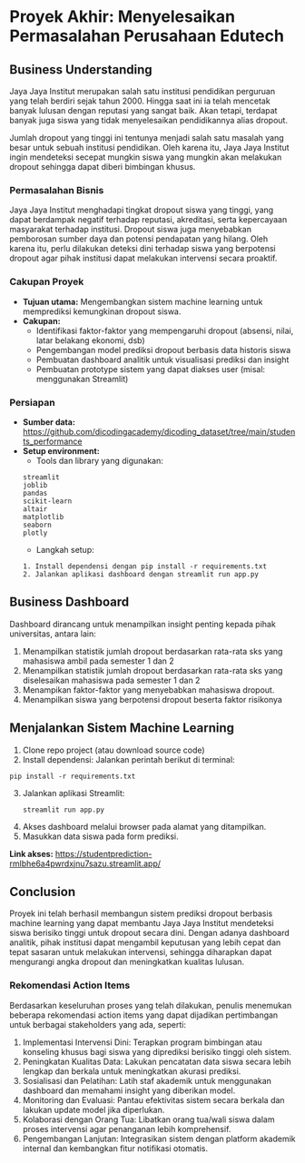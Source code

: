 # Proyek Akhir: Menyelesaikan Permasalahan Perusahaan Edutech

## Business Understanding
Jaya Jaya Institut merupakan salah satu institusi pendidikan perguruan yang telah berdiri sejak tahun 2000. Hingga saat ini ia telah mencetak banyak lulusan dengan reputasi yang sangat baik. Akan tetapi, terdapat banyak juga siswa yang tidak menyelesaikan pendidikannya alias dropout.

Jumlah dropout yang tinggi ini tentunya menjadi salah satu masalah yang besar untuk sebuah institusi pendidikan. Oleh karena itu, Jaya Jaya Institut ingin mendeteksi secepat mungkin siswa yang mungkin akan melakukan dropout sehingga dapat diberi bimbingan khusus.

### Permasalahan Bisnis
Jaya Jaya Institut menghadapi tingkat dropout siswa yang tinggi, yang dapat berdampak negatif terhadap reputasi, akreditasi, serta kepercayaan masyarakat terhadap institusi. Dropout siswa juga menyebabkan pemborosan sumber daya dan potensi pendapatan yang hilang. Oleh karena itu, perlu dilakukan deteksi dini terhadap siswa yang berpotensi dropout agar pihak institusi dapat melakukan intervensi secara proaktif.

### Cakupan Proyek
* **Tujuan utama:** Mengembangkan sistem machine learning untuk memprediksi kemungkinan dropout siswa.
* **Cakupan:**
  * Identifikasi faktor-faktor yang mempengaruhi dropout (absensi, nilai, latar belakang ekonomi, dsb)
  * Pengembangan model prediksi dropout berbasis data historis siswa
  * Pembuatan dashboard analitik untuk visualisasi prediksi dan insight
  * Pembuatan prototype sistem yang dapat diakses user (misal: menggunakan Streamlit)

### Persiapan
* **Sumber data:** https://github.com/dicodingacademy/dicoding_dataset/tree/main/students_performance 
* **Setup environment:**
  * Tools dan library yang digunakan:
  ```
  streamlit
  joblib
  pandas
  scikit-learn
  altair
  matplotlib
  seaborn
  plotly
  ```
  * Langkah setup:
  ```
  1. Install dependensi dengan pip install -r requirements.txt
  2. Jalankan aplikasi dashboard dengan streamlit run app.py
  ```

## Business Dashboard
Dashboard dirancang untuk menampilkan insight penting kepada pihak universitas, antara lain:
1. Menampilkan statistik jumlah dropout berdasarkan rata-rata sks yang mahasiswa ambil pada semester 1 dan 2
2. Menampilkan statistik jumlah dropout berdasarkan rata-rata sks yang diselesaikan mahasiswa pada semester 1 dan 2
3. Menampikan faktor-faktor yang menyebabkan mahasiswa dropout.
4. Menampilkan siswa yang berpotensi dropout beserta faktor risikonya


## Menjalankan Sistem Machine Learning
1. Clone repo project (atau download source code)
2. Install dependensi:
   Jalankan perintah berikut di terminal:
  ```
  pip install -r requirements.txt
  ```
3. Jalankan aplikasi Streamlit:
   ```
   streamlit run app.py
   ```
4. Akses dashboard melalui browser pada alamat yang ditampilkan.
5. Masukkan data siswa pada form prediksi.
   
**Link akses:** https://studentprediction-rmlbhe6a4pwrdxjnu7sazu.streamlit.app/

## Conclusion
Proyek ini telah berhasil membangun sistem prediksi dropout berbasis machine learning yang dapat membantu Jaya Jaya Institut mendeteksi siswa berisiko tinggi untuk dropout secara dini. Dengan adanya dashboard analitik, pihak institusi dapat mengambil keputusan yang lebih cepat dan tepat sasaran untuk melakukan intervensi, sehingga diharapkan dapat mengurangi angka dropout dan meningkatkan kualitas lulusan.

### Rekomendasi Action Items
Berdasarkan keseluruhan proses yang telah dilakukan, penulis menemukan beberapa rekomendasi action items yang dapat dijadikan pertimbangan untuk berbagai stakeholders yang ada, seperti:
1. Implementasi Intervensi Dini:
   Terapkan program bimbingan atau konseling khusus bagi siswa yang diprediksi berisiko tinggi oleh sistem.
2. Peningkatan Kualitas Data:
   Lakukan pencatatan data siswa secara lebih lengkap dan berkala untuk meningkatkan akurasi prediksi.
3. Sosialisasi dan Pelatihan:
   Latih staf akademik untuk menggunakan dashboard dan memahami insight yang diberikan model.
4. Monitoring dan Evaluasi:
   Pantau efektivitas sistem secara berkala dan lakukan update model jika diperlukan.
5. Kolaborasi dengan Orang Tua:
   Libatkan orang tua/wali siswa dalam proses intervensi agar penanganan lebih komprehensif.
6. Pengembangan Lanjutan:
   Integrasikan sistem dengan platform akademik internal dan kembangkan fitur notifikasi otomatis.
